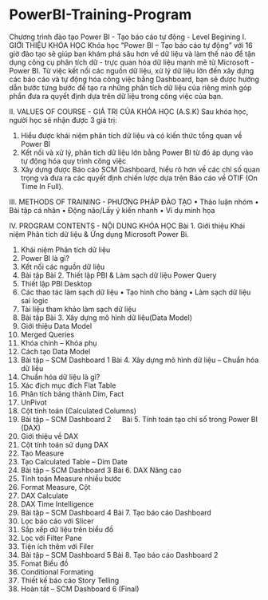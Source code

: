 # PowerBI-Training-Program
Chương trình đào tạo Power BI - Tạo báo cáo tự động - Level Begining
I.	GIỚI THIỆU KHÓA HỌC
Khóa học "Power BI – Tạo báo cáo tự động” với 16 giờ đào tạo sẽ giúp bạn khám phá sâu hơn về dữ liệu và làm thế nào để tận dụng công cụ phân tích dữ - trực quan hóa dữ liệu mạnh mẽ từ Microsoft - Power BI. Từ việc kết nối các nguồn dữ liệu, xử lý dữ liệu lớn đến xây dựng các báo cáo và tự động hóa công việc bằng Dashboard, bạn sẽ được hướng dẫn bước từng bước để tạo ra những phân tích dữ liệu của riêng mình góp phần đưa ra quyết định dựa trên dữ liệu trong công việc của bạn.

II.	VALUES OF COURSE - GIÁ TRỊ CỦA KHÓA HỌC (A.S.K)
Sau khóa học, người học sẽ nhận được 3 giá trị:
1.	Hiểu được khái niệm phân tích dữ liệu và có kiến thức tổng quan về Power BI
2.	Kết nối và xử lý, phân tích dữ liệu lớn bằng Power BI từ đó áp dụng vào tự động hóa quy trình công việc
3.	Xây dựng được Báo cáo SCM Dashboard, hiểu rõ hơn về các chỉ số quan trọng và đưa ra các quyết định chiến lược dựa trên Báo cáo về OTIF (On Time In Full).

III.	METHODS OF TRAINING - PHƯƠNG PHÁP ĐÀO TẠO
•	Thảo luận nhóm
•	Bài tập cá nhân
•	Động não/Lấy ý kiến nhanh
•	Ví dụ minh họa
 
IV.	PROGRAM CONTENTS - NỘI DUNG KHÓA HỌC
Bài 1. Giới thiệu Khái niệm Phân tích dữ liệu & Ứng dụng Microsoft Power Bi.
1.	Khái niệm Phân tích dữ liệu
2.	Power BI là gì?
3.	Kết nối các nguồn dữ liệu 
4.	Bài tập
Bài 2. Thiết lập PBI & Làm sạch dữ liệu Power Query
1.	Thiết lập PBI Desktop
2.	Các thao tác làm sạch dữ liệu
•	Tạo hình cho bảng
•	Làm sạch dữ liệu sai logic
3.	Tài liệu tham khảo làm sạch dữ liệu
4.	Bài tập
Bài 3. Xây dựng mô hình dữ liệu(Data Model)
1.	Giới thiệu Data Model
2.	Merged Queries
3.	Khóa chính – Khóa phụ
4.	Cách tạo Data Model
5.	Bài tập – SCM Dashboard 1
Bài 4. Xây dựng mô hình dữ liệu – Chuẩn hóa dữ liệu 
1.	Chuẩn hóa dữ liệu là gì?
2.	Xác địch mục đích Flat Table
3.	Phân tích bảng thành Dim, Fact
4.	UnPivot
5.	Cột tính toán (Calculated Columns)
6.	Bài tập – SCM Dashboard 2
 
Bài 5. Tính toán tạo chỉ số trong Power BI (DAX)
1.	Giới thiệu về DAX
2.	Cột tính toán sử dụng DAX
3.	Tạo Measure
4.	Tạo Calculated Table – Dim Date
5.	Bài tập – SCM Dashboard 3
Bài 6. DAX Nâng cao
1.	Tính toán Measure nhiều bước
2.	Format Measure, Cột
3.   DAX Calculate
4.   DAX Time Intelligence
5.   Bài tập – SCM Dashboard 4
Bài 7. Tạo báo cáo Dashboard
1.	Lọc báo cáo với Slicer
2.	Sắp xếp dữ liệu trên biểu đồ
3.	Lọc với Filter Pane
4.	Tiện ích thêm với Filer
5.    Bài tập – SCM Dashboard 5
Bài 8. Tạo báo cáo Dashboard 2
1.	Fomat Biểu đồ
2.	Conditional Formating
3.	Thiết kế báo cáo Story Telling
4.	Hoàn tất – SCM Dashboard 6 (Final)

